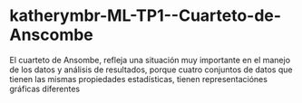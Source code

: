 # katherymbr-ML-TP1--Cuarteto-de-Anscombe
El cuarteto de Ansombe, refleja una situación muy importante en el manejo de los datos y análisis de resultados, porque cuatro conjuntos de datos que tienen las mismas propiedades estadísticas, tienen representaciónes gráficas diferentes
